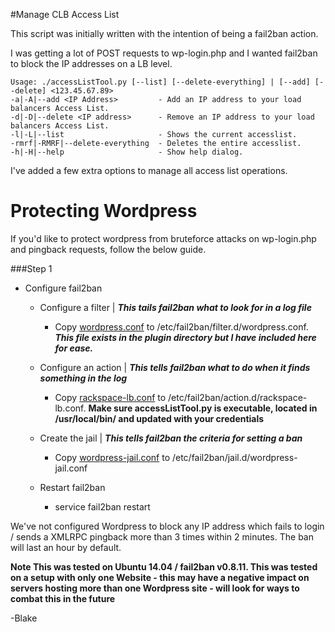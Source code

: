 #Manage CLB Access List

This script was initially written with the intention of being a fail2ban action.

I was getting a lot of POST requests to wp-login.php and I wanted fail2ban to block the IP addresses on a LB level.

```text
Usage: ./accessListTool.py [--list] [--delete-everything] | [--add] [--delete] <123.45.67.89>
-a|-A|--add <IP Address>         - Add an IP address to your load balancers Access List.
-d|-D|--delete <IP address>      - Remove an IP address to your load balancers Access List.
-l|-L|--list                     - Shows the current accesslist.
-rmrf|-RMRF|--delete-everything  - Deletes the entire accesslist.
-h|-H|--help                     - Show help dialog.
```

I've added a few extra options to manage all access list operations.


# Protecting Wordpress

If you'd like to protect wordpress from bruteforce attacks on wp-login.php and pingback requests, follow the below guide.

###Step 1 
- Configure fail2ban

  - Configure a filter | **_This tails fail2ban what to look for in a log file_**
    - Copy [wordpress.conf](filter.d/wordpress.conf) to /etc/fail2ban/filter.d/wordpress.conf. **_This file exists in the plugin directory but I have included here for ease._**

  - Configure an action | **_This tells fail2ban what to do when it finds something in the log_**
    - Copy [rackspace-lb.conf](action.d/rackspace-lb.conf) to /etc/fail2ban/action.d/rackspace-lb.conf. **Make sure accessListTool.py is executable, located in /usr/local/bin/ and updated with your credentials**

  - Create the jail | **_This tells fail2ban the criteria for setting a ban_**
    - Copy [wordpress-jail.conf](jail.d/wordpress-jail.conf) to /etc/fail2ban/jail.d/wordpress-jail.conf

  - Restart fail2ban
    - service fail2ban restart 

We've not configured Wordpress to block any IP address which fails to login / sends a XMLRPC pingback more than 3 times within 2 minutes. The ban will last an hour by default.

**Note This was tested on Ubuntu 14.04 / fail2ban v0.8.11. This was tested on a setup with only one Website - this may have a negative impact on servers hosting more than one Wordpress site - will look for ways to combat this in the future**

-Blake
